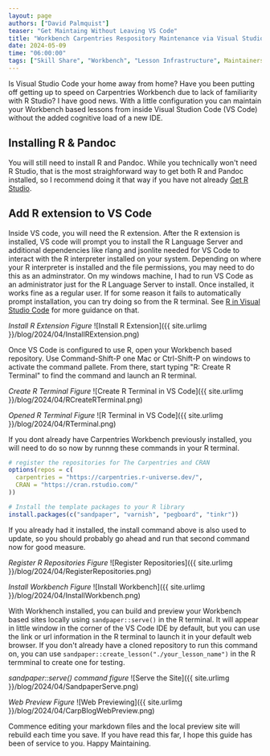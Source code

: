 ```yaml
---
layout: page
authors: ["David Palmquist"]
teaser: "Get Maintaing Without Leaving VS Code"
title: "Workbench Carpentries Respository Maintenance via Visual Studio Code"
date: 2024-05-09
time: "06:00:00"
tags: ["Skill Share", "Workbench", "Lesson Infrastructure", Maintainers]
---
```


Is Visual Studio Code your home away from home?  Have you been putting off getting up to speed on Carpentries Workbench due to lack of familiarity with R Studio?  I have good news. With a little configuration you can maintain your Workbench based lessons from inside Visual Studion Code (VS Code) without the added cognitive load of a new IDE.

## Installing R & Pandoc
You will still need to install R and Pandoc.  While you technically won't need R Studio, that is the most straighforward way to get both R and Pandoc installed, so I recommend doing it that way if you have not already [Get R Studio](https://posit.co/download/rstudio-desktop/).

## Add R extension to VS Code
Inside VS code, you will need the R extension.  After the R extension is installed, VS code will prompt you to install the R Language Server and additional dependencies like rlang and jsonlite needed for VS Code to interact with the R interpreter installed on your system. Depending on where your R interpreter is installed and the file permissions, you may need to do this as an adminstrator.  On my windows machine, I had to run VS Code as an administrator just for the R Language Server to install.  Once installed, it works fine as a regular user. If for some reason it fails to automatically prompt installation, you can try doing so from the R terminal. See [R in Visual Studio Code](https://code.visualstudio.com/docs/languages/r) for more guidance on that.

_Install R Extension Figure_
![Install R Extension]({{ site.urlimg }}/blog/2024/04/InstallRExtension.png)

Once VS Code is configured to use R, open your Workbench based repository.  Use Command-Shift-P one Mac or Ctrl-Shift-P on windows to activate the command pallete.  From there, start typing "R: Create R Terminal" to find the command and launch an R terminal.

_Create R Terminal Figure_
![Create R Terminal in VS Code]({{ site.urlimg }}/blog/2024/04/RCreateRTerminal.png)

_Opened R Terminal Figure_
![R Terminal in VS Code]({{ site.urlimg }}/blog/2024/04/RTerminal.png)

If you dont already have Carpentries Workbench previously installed, you will need to do so now by runnng these commands in your R terminal. 
```r
# register the repositories for The Carpentries and CRAN
options(repos = c(
  carpentries = "https://carpentries.r-universe.dev/",
  CRAN = "https://cran.rstudio.com/"
))

# Install the template packages to your R library
install.packages(c("sandpaper", "varnish", "pegboard", "tinkr"))
```
If you already had it installed, the install command above is also used to update, so you should probably go ahead and run that second command now for good measure.

_Register R Repositories Figure_
![Register Repositories]({{ site.urlimg }}/blog/2024/04/RegisterRepositories.png)

_Install Workbench Figure_
![Install Workbench]({{ site.urlimg }}/blog/2024/04/InstallWorkbench.png)

With Workhench installed, you can build and preview your Workbench based sites locally using `sandpaper::serve()` in the R terminal. It will appear in little window in the corner of the VS Code IDE by default, but you can use the link or url information in the R terminal to launch it in your default web browser. If you don't already have a cloned repository to run this command on, you can use `sandpaper::create_lesson("./your_lesson_name")` in the R termminal to create one for testing.

_sandpaper::serve() command figure_
![Serve the Site]({{ site.urlimg }}/blog/2024/04/SandpaperServe.png)

_Web Preview Figure_
![Web Previewing]({{ site.urlimg }}/blog/2024/04/CarpBlogWebPreview.png)

Commence editing your markdown files and the local preview site will rebuild each time you save.  If you have read this far, I hope this guide has been of service to you. Happy Maintaining.
